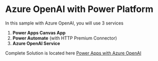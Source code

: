 

# Azure OpenAI with Power Platform

In this sample with Azure OpenAI, you will use 3 services 
1.	**Power Apps Canvas App** 
2.	**Power Automate** (with HTTP Premium Connector)
3.	**Azure OpenAI Service** 

Complete Solution is located here  [Power Apps with Azure OpenAI](https://github.com/aarohbits/AzureOpenAIWithPowerPlatform/blob/main/01%20AzureOpenAIPowerPlatform/PowerAppsAzOpenAI_1_0_0_1.zip)
